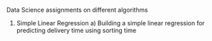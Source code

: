 Data Science assignments on different algorithms 
1) Simple Linear Regression
    a) Building a simple linear regression for predicting delivery time using sorting time 
